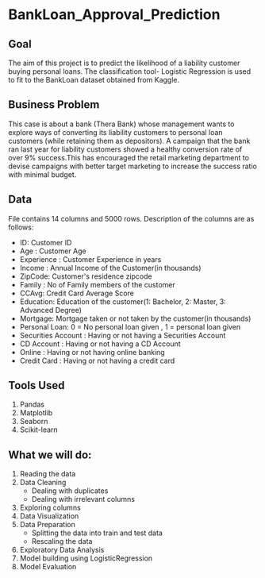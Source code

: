 # BankLoan_Approval_Prediction
## Goal
The aim of this project is to predict the likelihood of a liability customer buying personal loans. The classification tool- Logistic Regression is used to fit to the BankLoan dataset obtained from Kaggle.
## Business Problem
This case is about a bank (Thera Bank) whose management wants to explore ways of converting its liability customers to personal loan customers (while retaining them as depositors). A campaign that the bank ran last year for liability customers showed a healthy conversion rate of over 9% success.This has encouraged the retail marketing department to devise campaigns with better target marketing to increase the success ratio with minimal budget.
## Data
File contains 14 columns and 5000 rows. Description of the columns are as follows:
- ID: Customer ID
- Age : Customer Age
- Experience : Customer Experience in years
- Income : Annual Income of the Customer(in thousands)
- ZipCode: Customer's residence zipcode
- Family : No of Family members of the customer
- CCAvg: Credit Card Average Score
- Education: Education of the customer(1: Bachelor, 2: Master, 3: Advanced Degree)
- Mortgage: Mortgage taken or not taken by the customer(in thousands)
- Personal Loan: 0 = No personal loan given , 1 = personal loan given
- Securities Account : Having or not having a Securities Account
- CD Account : Having or not having a CD Account
- Online : Having or not having online banking
- Credit Card : Having or not having a credit card
##  Tools Used
1. Pandas
2. Matplotlib
3. Seaborn
4. Scikit-learn
## What we will do:
1. Reading the data
2. Data Cleaning
   - Dealing with duplicates
   - Dealing with irrelevant columns   
4. Exploring columns
5. Data Visualization
6. Data Preparation
   - Splitting the data into train and test data
   - Rescaling the data 
7. Exploratory Data Analysis
8. Model building using LogisticRegression
9. Model Evaluation

